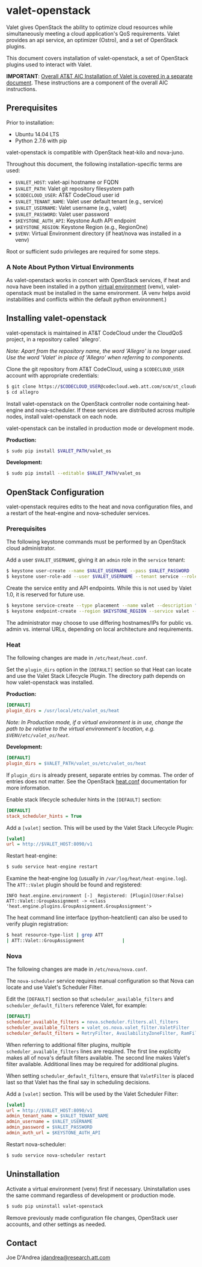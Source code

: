# valet-openstack

Valet gives OpenStack the ability to optimize cloud resources while simultaneously meeting a cloud application's QoS requirements. Valet provides an api service, an optimizer (Ostro), and a set of OpenStack plugins.

This document covers installation of valet-openstack, a set of OpenStack plugins used to interact with Valet.

**IMPORTANT**: [Overall AT&T AIC Installation of Valet is covered in a separate document](https://codecloud.web.att.com/plugins/servlet/readmeparser/display/ST_CLOUDQOS/valet/atRef/refs/heads/master/renderFile/doc/aic/README.md). These instructions are a component of the overall AIC instructions.

## Prerequisites

Prior to installation:

* Ubuntu 14.04 LTS
* Python 2.7.6 with pip

valet-openstack is compatible with OpenStack heat-kilo and nova-juno.

Throughout this document, the following installation-specific terms are used:

* ``$VALET_HOST``: valet-api hostname or FQDN
* ``$VALET_PATH``: Valet git repository filesystem path
* ``$CODECLOUD_USER``: AT&T CodeCloud user id
* ``$VALET_TENANT_NAME``: Valet user default tenant (e.g., service)
* ``$VALET_USERNAME``: Valet username (e.g., valet)
* ``$VALET_PASSWORD``: Valet user password
* ``$KEYSTONE_AUTH_API``: Keystone Auth API endpoint
* ``$KEYSTONE_REGION``: Keystone Region (e.g., RegionOne)
* ``$VENV``: Virtual Environment directory (if heat/nova was installed in a venv)

Root or sufficient sudo privileges are required for some steps.

### A Note About Python Virtual Environments

As valet-openstack works in concert with OpenStack services, if heat and nova have been installed in a python [virtual environment](http://docs.python-guide.org/en/latest/dev/virtualenvs/) (venv), valet-openstack must be installed in the same environment. (A venv helps avoid instabilities and conflicts within the default python environment.)

## Installing valet-openstack

valet-openstack is maintained in AT&T CodeCloud under the CloudQoS project, in a repository called 'allegro'.

*Note: Apart from the repository name, the word 'Allegro' is no longer used. Use the word 'Valet' in place of 'Allegro' when referring to components.*

Clone the git repository from AT&T CodeCloud, using a ``$CODECLOUD_USER`` account with appropriate credentials:

```bash
$ git clone https://$CODECLOUD_USER@codecloud.web.att.com/scm/st_cloudqos/allegro.git
$ cd allegro
```

Install valet-openstack on the OpenStack controller node containing heat-engine and nova-scheduler. If these services are distributed across multiple nodes, install valet-openstack on each node.

valet-openstack can be installed in production mode or development mode.

**Production:**

```bash
$ sudo pip install $VALET_PATH/valet_os
```

**Development:**

```bash
$ sudo pip install --editable $VALET_PATH/valet_os
```

## OpenStack Configuration

valet-openstack requires edits to the heat and nova configuration files, and a restart of the heat-engine and nova-scheduler services.

### Prerequisites

The following keystone commands must be performed by an OpenStack cloud administrator.

Add a user ``$VALET_USERNAME``, giving it an ``admin`` role in the ``service`` tenant:

```bash
$ keystone user-create --name $VALET_USERNAME --pass $VALET_PASSWORD
$ keystone user-role-add --user $VALET_USERNAME --tenant service --role admin
```

Create the service entity and API endpoints. While this is not used by Valet 1.0, it is reserved for future use.

```bash
$ keystone service-create --type placement --name valet --description "OpenStack Placement"
$ keystone endpoint-create --region $KEYSTONE_REGION --service valet --publicurl 'http://$VALET_HOST:8090/v1' --adminurl 'http://$VALET_HOST:8090/v1' --internalurl 'http://$VALET_HOST:8090/v1'
```

The administrator may choose to use differing hostnames/IPs for public vs. admin vs. internal URLs, depending on local architecture and requirements.

### Heat

The following changes are made in ``/etc/heat/heat.conf``.

Set the ``plugin_dirs`` option in the ``[DEFAULT]`` section so that Heat can locate and use the Valet Stack Lifecycle Plugin. The directory path depends on how valet-openstack was installed.

**Production:**

```ini
[DEFAULT]
plugin_dirs = /usr/local/etc/valet_os/heat
```

*Note: In Production mode, if a virtual environment is in use, change the path to be relative to the virtual environment's location, e.g. ``$VENV/etc/valet_os/heat``.*

**Development:**

```ini
[DEFAULT]
plugin_dirs = $VALET_PATH/valet_os/etc/valet_os/heat
```

If ``plugin_dirs`` is already present, separate entries by commas. The order of entries does not matter. See the OpenStack [heat.conf](http://docs.openstack.org/kilo/config-reference/content/ch_configuring-openstack-orchestration.html) documentation for more information.

Enable stack lifecycle scheduler hints in the ``[DEFAULT]`` section:

```ini
[DEFAULT]
stack_scheduler_hints = True
```

Add a ``[valet]`` section. This will be used by the Valet Stack Lifecycle Plugin:

```ini
[valet]
url = http://$VALET_HOST:8090/v1
```

Restart heat-engine:

```bash
$ sudo service heat-engine restart
```

Examine the heat-engine log (usually in ``/var/log/heat/heat-engine.log``). The ``ATT::Valet`` plugin should be found and registered:

```log
INFO heat.engine.environment [-]  Registered: [Plugin](User:False) ATT::Valet::GroupAssignment -> <class 'heat.engine.plugins.GroupAssignment.GroupAssignment'>
```

The heat command line interface (python-heatclient) can also be used to verify plugin registration:

```bash
$ heat resource-type-list | grep ATT
| ATT::Valet::GroupAssignment              |
```

### Nova

The following changes are made in ``/etc/nova/nova.conf``.

The ``nova-scheduler`` service requires manual configuration so that Nova can locate and use Valet's Scheduler Filter.

Edit the ``[DEFAULT]`` section so that ``scheduler_available_filters`` and ``scheduler_default_filters`` reference Valet, for example:

```ini
[DEFAULT]
scheduler_available_filters = nova.scheduler.filters.all_filters
scheduler_available_filters = valet_os.nova.valet_filter.ValetFilter
scheduler_default_filters = RetryFilter, AvailabilityZoneFilter, RamFilter, ComputeFilter, ComputeCapabilitiesFilter, ImagePropertiesFilter, ServerGroupAntiAffinityFilter, ServerGroupAffinityFilter, ValetFilter
```

When referring to additional filter plugins, multiple ``scheduler_available_filters`` lines are required. The first line explicitly makes all of nova's default filters available. The second line makes Valet's filter available. Additional lines may be required for additional plugins.

When setting ``scheduler_default_filters``, ensure that ``ValetFilter`` is placed last so that Valet has the final say in scheduling decisions.

Add a ``[valet]`` section. This will be used by the Valet Scheduler Filter:

```ini
[valet]
url = http://$VALET_HOST:8090/v1
admin_tenant_name = $VALET_TENANT_NAME
admin_username = $VALET_USERNAME
admin_password = $VALET_PASSWORD
admin_auth_url = $KEYSTONE_AUTH_API
```

Restart nova-scheduler:

```bash
$ sudo service nova-scheduler restart
```

## Uninstallation

Activate a virtual environment (venv) first if necessary. Uninstallation uses the same command regardless of development or production mode.

```bash
$ sudo pip uninstall valet-openstack
```

Remove previously made configuration file changes, OpenStack user accounts, and other settings as needed.

## Contact

Joe D'Andrea <jdandrea@research.att.com>
